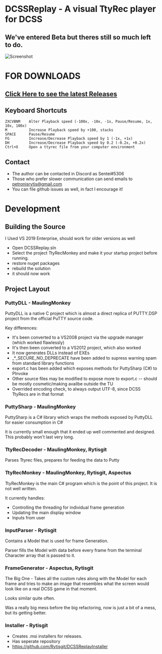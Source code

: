 # DCSSReplay - A visual TtyRec player for DCSS
## We've entered Beta but theres still so much left to do.

![Screenshot](https://github.com/Rytisgit/DCSSReplay/blob/master/.projnfo/screenshots/Beta.png)

# FOR DOWNLOADS

## [Click Here to see the latest Releases](https://github.com/Rytisgit/DCSSReplay/releases)

## Keyboard Shortcuts

```
ZXCVBNM    Alter Playback speed (-100x, -10x, -1x, Pause/Resume, 1x, 10x, 100x)
M          Increase Playback speed by +100, stacks
SPACE      Pause/Resume
FG         Increase/Decrease Playback speed by 1 (-1x, +1x)
DH         Increase/Decrease Playback speed by 0.2 (-0.2x, +0.2x)
Ctrl+O     Open a ttyrec file from your computer environment 
```

## Contact

- The author can be contacted in Discord as Sentei#5306
- Those who prefer slower communication can send emails to petronisrytis@gmail.com
- You can file github issues as well, in fact I encourage it!

# Development

## Building the Source

I Used VS 2019 Enterprise, should work for older versions as well

- Open DCSSReplay.sln
- Select the project TtyRecMonkey and make it your startup project before running.
- restore nuget packages
- rebuild the solution
- it should now work

## Project Layout

### PuttyDLL - MaulingMonkey

PuttyDLL is a native C project which is almost a direct replica of PUTTY.DSP project from the official PuTTY source code.

Key differences:

- It's been converted to a VS2008 project via the upgrade manager (which worked flawlessly)
- It's then been converted to a VS2012 project, which also worked
- It now generates DLLs instead of EXEs
- _*_SECURE_NO_DEPRECATE have been added to supress warning spam from standard library functions
- export.c has been added which exposes methods for PuttySharp (C#) to PInvoke
- Other source files may be modified to expose more to export.c -- should be mostly cosmetic/making availbe outside the TU
- Overrided encoding check, to always output UTF-8, since DCSS TtyRecs are in that format


### PuttySharp - MaulingMonkey

PuttySharp is a C# library which wraps the methods exposed by PuttyDLL for easier consumption in C#

It is currently small enough that it ended up well commented and designed.  This probably won't last very long.

### TtyRecDecoder - MaulingMonkey, Rytisgit

Parses Ttyrec files, prepares for feeding the data to Putty

### TtyRecMonkey - MaulingMonkey, Rytisgit, Aspectus

TtyRecMonkey is the main C# program which is the point of this project.  It is not well written.

It currently handles:

- Controlling the threading for individual frame generation
- Updating the main display window 
- Inputs from user

### InputParser - Rytisgit

Contains a Model that is used for frame Generation. 

Parser fills the Model with data before every frame from the terminal Character array that is passed to it.

### FrameGenerator - Aspectus, Rytisgit

The Big One - Takes all the custom rules along with the Model for each frame and tries to make an image that resembles what the screen would look like on a real DCSS game in that moment. 

Looks similar quite often.

Was a really big mess before the big refactoring, now is just a bit of a mess, but its getting better.

### Installer - Rytisgit 
- Creates .msi installers for releases.
- Has seperate repository
- https://github.com/Rytisgit/DCSSReplayInstaller

